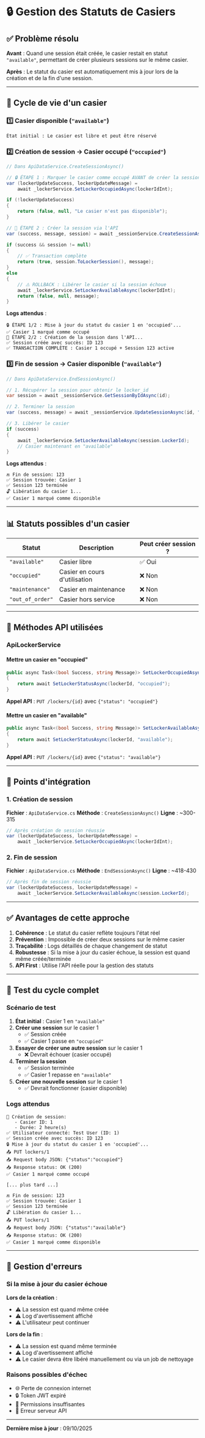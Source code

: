 # 🔒 Gestion des Statuts de Casiers

## ✅ Problème résolu

**Avant** : Quand une session était créée, le casier restait en statut `"available"`, permettant de créer plusieurs sessions sur le même casier.

**Après** : Le statut du casier est automatiquement mis à jour lors de la création et de la fin d'une session.

---

## 🔄 Cycle de vie d'un casier

### 1️⃣ **Casier disponible** (`"available"`)
```
État initial : Le casier est libre et peut être réservé
```

### 2️⃣ **Création de session** → Casier occupé (`"occupied"`)
```csharp
// Dans ApiDataService.CreateSessionAsync()

// 🔒 ÉTAPE 1 : Marquer le casier comme occupé AVANT de créer la session
var (lockerUpdateSuccess, lockerUpdateMessage) = 
    await _lockerService.SetLockerOccupiedAsync(lockerIdInt);

if (!lockerUpdateSuccess)
{
    return (false, null, "Le casier n'est pas disponible");
}

// 🎯 ÉTAPE 2 : Créer la session via l'API
var (success, message, session) = await _sessionService.CreateSessionAsync(...);

if (success && session != null)
{
    // ✅ Transaction complète
    return (true, session.ToLockerSession(), message);
}
else
{
    // ⚠️ ROLLBACK : Libérer le casier si la session échoue
    await _lockerService.SetLockerAvailableAsync(lockerIdInt);
    return (false, null, message);
}
```

**Logs attendus** :
```
🔒 ÉTAPE 1/2 : Mise à jour du statut du casier 1 en 'occupied'...
✅ Casier 1 marqué comme occupé
🎯 ÉTAPE 2/2 : Création de la session dans l'API...
✅ Session créée avec succès: ID 123
✅ TRANSACTION COMPLÈTE : Casier 1 occupé + Session 123 active
```

### 3️⃣ **Fin de session** → Casier disponible (`"available"`)
```csharp
// Dans ApiDataService.EndSessionAsync()

// 1. Récupérer la session pour obtenir le locker_id
var session = await _sessionService.GetSessionByIdAsync(id);

// 2. Terminer la session
var (success, message) = await _sessionService.UpdateSessionAsync(id, "finished", endedAt);

// 3. Libérer le casier
if (success)
{
    await _lockerService.SetLockerAvailableAsync(session.LockerId);
    // Casier maintenant en "available"
}
```

**Logs attendus** :
```
🔚 Fin de session: 123
✅ Session trouvée: Casier 1
✅ Session 123 terminée
🔓 Libération du casier 1...
✅ Casier 1 marqué comme disponible
```

---

## 📊 Statuts possibles d'un casier

| Statut | Description | Peut créer session ? |
|--------|-------------|---------------------|
| `"available"` | Casier libre | ✅ Oui |
| `"occupied"` | Casier en cours d'utilisation | ❌ Non |
| `"maintenance"` | Casier en maintenance | ❌ Non |
| `"out_of_order"` | Casier hors service | ❌ Non |

---

## 🔧 Méthodes API utilisées

### ApiLockerService

#### Mettre un casier en "occupied"
```csharp
public async Task<(bool Success, string Message)> SetLockerOccupiedAsync(int lockerId)
{
    return await SetLockerStatusAsync(lockerId, "occupied");
}
```

**Appel API** : `PUT /lockers/{id}` avec `{"status": "occupied"}`

#### Mettre un casier en "available"
```csharp
public async Task<(bool Success, string Message)> SetLockerAvailableAsync(int lockerId)
{
    return await SetLockerStatusAsync(lockerId, "available");
}
```

**Appel API** : `PUT /lockers/{id}` avec `{"status": "available"}`

---

## 🎯 Points d'intégration

### 1. Création de session
**Fichier** : `ApiDataService.cs`
**Méthode** : `CreateSessionAsync()`
**Ligne** : ~300-315

```csharp
// Après création de session réussie
var (lockerUpdateSuccess, lockerUpdateMessage) = 
    await _lockerService.SetLockerOccupiedAsync(lockerIdInt);
```

### 2. Fin de session
**Fichier** : `ApiDataService.cs`
**Méthode** : `EndSessionAsync()`
**Ligne** : ~418-430

```csharp
// Après fin de session réussie
var (lockerUpdateSuccess, lockerUpdateMessage) = 
    await _lockerService.SetLockerAvailableAsync(session.LockerId);
```

---

## ✅ Avantages de cette approche

1. **Cohérence** : Le statut du casier reflète toujours l'état réel
2. **Prévention** : Impossible de créer deux sessions sur le même casier
3. **Traçabilité** : Logs détaillés de chaque changement de statut
4. **Robustesse** : Si la mise à jour du casier échoue, la session est quand même créée/terminée
5. **API First** : Utilise l'API réelle pour la gestion des statuts

---

## 🧪 Test du cycle complet

### Scénario de test

1. **État initial** : Casier 1 en `"available"`
2. **Créer une session** sur le casier 1
   - ✅ Session créée
   - ✅ Casier 1 passe en `"occupied"`
3. **Essayer de créer une autre session** sur le casier 1
   - ❌ Devrait échouer (casier occupé)
4. **Terminer la session**
   - ✅ Session terminée
   - ✅ Casier 1 repasse en `"available"`
5. **Créer une nouvelle session** sur le casier 1
   - ✅ Devrait fonctionner (casier disponible)

### Logs attendus

```
📝 Création de session:
   - Casier ID: 1
   - Durée: 2 heure(s)
✅ Utilisateur connecté: Test User (ID: 1)
✅ Session créée avec succès: ID 123
🔒 Mise à jour du statut du casier 1 en 'occupied'...
📤 PUT lockers/1
📤 Request body JSON: {"status":"occupied"}
📥 Response status: OK (200)
✅ Casier 1 marqué comme occupé

[... plus tard ...]

🔚 Fin de session: 123
✅ Session trouvée: Casier 1
✅ Session 123 terminée
🔓 Libération du casier 1...
📤 PUT lockers/1
📤 Request body JSON: {"status":"available"}
📥 Response status: OK (200)
✅ Casier 1 marqué comme disponible
```

---

## 🐛 Gestion d'erreurs

### Si la mise à jour du casier échoue

**Lors de la création** :
- ⚠️ La session est quand même créée
- ⚠️ Log d'avertissement affiché
- ⚠️ L'utilisateur peut continuer

**Lors de la fin** :
- ⚠️ La session est quand même terminée
- ⚠️ Log d'avertissement affiché
- ⚠️ Le casier devra être libéré manuellement ou via un job de nettoyage

### Raisons possibles d'échec
- 🌐 Perte de connexion internet
- 🔒 Token JWT expiré
- 🚫 Permissions insuffisantes
- 🐛 Erreur serveur API

---

**Dernière mise à jour** : 09/10/2025
